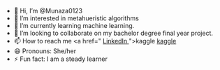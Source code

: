 - 👋 Hi, I’m @Munaza0123
- 👀 I’m interested in metahueristic algorithms 
- 🌱 I’m currently learning machine learning.
- 💞️ I’m looking to collaborate on my bachelor degree final year project.
- 📫 How to reach me <a href=" <a href=" https://www.linkedin.com/in/munaza-fatima-9a6aa4327/">LinkedIn </a>">kaggle</a> <a href="https://www.kaggle.com/maken123">kaggle</a>
- 😄 Pronouns: She/her
- ⚡ Fun fact: I am a steady learner

<!---
Munaza0123/Munaza0123 is a ✨ special ✨ repository because its `README.md` (this file) appears on your GitHub profile.
You can click the Preview link to take a look at your changes.
--->

